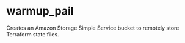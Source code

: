 # warmup_pail
Creates an Amazon Storage Simple Service bucket to remotely store Terraform state files.

